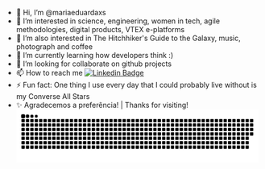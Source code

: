 - 👋 Hi, I’m @mariaeduardaxs
- 👀 I’m interested in science, engineering, women in tech, agile methodologies, digital products, VTEX e-platforms
- 👀 I’m also interested in The Hitchhiker's Guide to the Galaxy, music, photograph and coffee
- 🌱 I’m currently learning how developers think :)
- 💞️ I’m looking for collaborate on github projects
- 📫 How to reach me [![Linkedin Badge](https://img.shields.io/badge/-LinkedIn-blue?style=flat-square&logo=Linkedin&logoColor=white&link=link_do_seu_perfil_no_linkedin)](https://www.linkedin.com/in/maria-eduarda-xavier-4a57b879/)
- ⚡  Fun fact: One thing I use every day that I could probably live without is my Converse All Stars
- ✨ Agradecemos a preferência! | Thanks for visiting!
![Snake animation](https://github.com/mariaeduardaxs/mariaeduardaxs/blob/output/github-contribution-grid-snake.svg)
<!---
mariaeduardaxs/mariaeduardaxs is a ✨ special ✨ repository because its `README.md` (this file) appears on your GitHub profile.
You can click the Preview link to take a look at your changes.
--->
